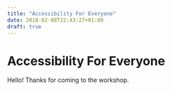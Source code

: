 ```yaml
---
title: "Accessibility For Everyone"
date: 2018-02-08T22:43:27+01:00
draft: true
---
```


# Accessibility For Everyone

Hello! Thanks for coming to the workshop.